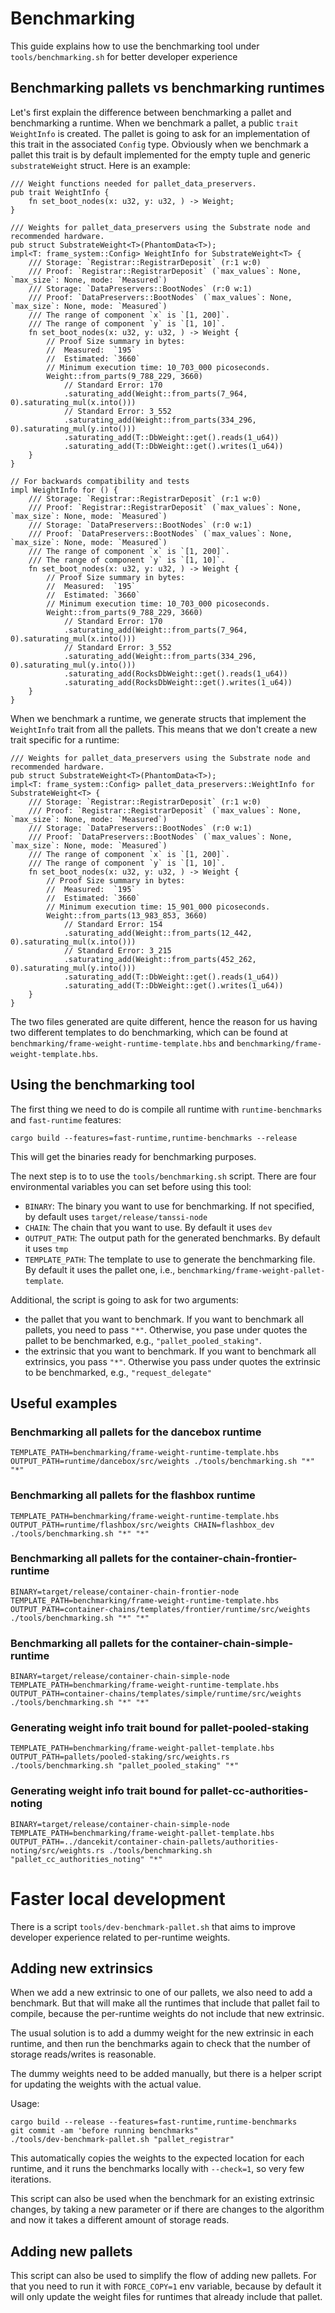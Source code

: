 # Benchmarking
This guide explains how to use the benchmarking tool under `tools/benchmarking.sh` for better developer experience

## Benchmarking pallets vs benchmarking runtimes
Let's first explain the difference between benchmarking a pallet and benchmarking a runtime. When we benchmark a pallet, a public `trait WeightInfo` is created. The pallet is going to ask for an implementation of this trait in the associated `Config` type. Obviously when we benchmark a pallet this trait is by default implemented for the empty tuple and generic  `substrateWeight` struct. Here is an example:

```
/// Weight functions needed for pallet_data_preservers.
pub trait WeightInfo {
	fn set_boot_nodes(x: u32, y: u32, ) -> Weight;
}

/// Weights for pallet_data_preservers using the Substrate node and recommended hardware.
pub struct SubstrateWeight<T>(PhantomData<T>);
impl<T: frame_system::Config> WeightInfo for SubstrateWeight<T> {
	/// Storage: `Registrar::RegistrarDeposit` (r:1 w:0)
	/// Proof: `Registrar::RegistrarDeposit` (`max_values`: None, `max_size`: None, mode: `Measured`)
	/// Storage: `DataPreservers::BootNodes` (r:0 w:1)
	/// Proof: `DataPreservers::BootNodes` (`max_values`: None, `max_size`: None, mode: `Measured`)
	/// The range of component `x` is `[1, 200]`.
	/// The range of component `y` is `[1, 10]`.
	fn set_boot_nodes(x: u32, y: u32, ) -> Weight {
		// Proof Size summary in bytes:
		//  Measured:  `195`
		//  Estimated: `3660`
		// Minimum execution time: 10_703_000 picoseconds.
		Weight::from_parts(9_788_229, 3660)
			// Standard Error: 170
			.saturating_add(Weight::from_parts(7_964, 0).saturating_mul(x.into()))
			// Standard Error: 3_552
			.saturating_add(Weight::from_parts(334_296, 0).saturating_mul(y.into()))
			.saturating_add(T::DbWeight::get().reads(1_u64))
			.saturating_add(T::DbWeight::get().writes(1_u64))
	}
}

// For backwards compatibility and tests
impl WeightInfo for () {
	/// Storage: `Registrar::RegistrarDeposit` (r:1 w:0)
	/// Proof: `Registrar::RegistrarDeposit` (`max_values`: None, `max_size`: None, mode: `Measured`)
	/// Storage: `DataPreservers::BootNodes` (r:0 w:1)
	/// Proof: `DataPreservers::BootNodes` (`max_values`: None, `max_size`: None, mode: `Measured`)
	/// The range of component `x` is `[1, 200]`.
	/// The range of component `y` is `[1, 10]`.
	fn set_boot_nodes(x: u32, y: u32, ) -> Weight {
		// Proof Size summary in bytes:
		//  Measured:  `195`
		//  Estimated: `3660`
		// Minimum execution time: 10_703_000 picoseconds.
		Weight::from_parts(9_788_229, 3660)
			// Standard Error: 170
			.saturating_add(Weight::from_parts(7_964, 0).saturating_mul(x.into()))
			// Standard Error: 3_552
			.saturating_add(Weight::from_parts(334_296, 0).saturating_mul(y.into()))
			.saturating_add(RocksDbWeight::get().reads(1_u64))
			.saturating_add(RocksDbWeight::get().writes(1_u64))
	}
}
```

When we benchmark a runtime, we generate structs that implement the `WeightInfo` trait from all the pallets. This means that we don't create a new trait specific for a runtime:

```
/// Weights for pallet_data_preservers using the Substrate node and recommended hardware.
pub struct SubstrateWeight<T>(PhantomData<T>);
impl<T: frame_system::Config> pallet_data_preservers::WeightInfo for SubstrateWeight<T> {
	/// Storage: `Registrar::RegistrarDeposit` (r:1 w:0)
	/// Proof: `Registrar::RegistrarDeposit` (`max_values`: None, `max_size`: None, mode: `Measured`)
	/// Storage: `DataPreservers::BootNodes` (r:0 w:1)
	/// Proof: `DataPreservers::BootNodes` (`max_values`: None, `max_size`: None, mode: `Measured`)
	/// The range of component `x` is `[1, 200]`.
	/// The range of component `y` is `[1, 10]`.
	fn set_boot_nodes(x: u32, y: u32, ) -> Weight {
		// Proof Size summary in bytes:
		//  Measured:  `195`
		//  Estimated: `3660`
		// Minimum execution time: 15_901_000 picoseconds.
		Weight::from_parts(13_983_853, 3660)
			// Standard Error: 154
			.saturating_add(Weight::from_parts(12_442, 0).saturating_mul(x.into()))
			// Standard Error: 3_215
			.saturating_add(Weight::from_parts(452_262, 0).saturating_mul(y.into()))
			.saturating_add(T::DbWeight::get().reads(1_u64))
			.saturating_add(T::DbWeight::get().writes(1_u64))
	}
}
```
The two files generated are quite different, hence the reason for us having two different templates to do benchmarking, which can be found at `benchmarking/frame-weight-runtime-template.hbs` and `benchmarking/frame-weight-template.hbs`.

## Using the benchmarking tool

The first thing we need to do is compile all runtime with `runtime-benchmarks` and `fast-runtime` features:

```
cargo build --features=fast-runtime,runtime-benchmarks --release
```

This will get the binaries ready for benchmarking purposes.

The next step is to to use the `tools/benchmarking.sh` script. There are four environmental variables you can set before using this tool:

- `BINARY`: The binary you want to use for benchmarking. If not specified, by default uses `target/release/tanssi-node`
- `CHAIN`: The chain that you want to use. By default it uses `dev`
- `OUTPUT_PATH`: The output path for the generated benchmarks. By default it uses `tmp`
- `TEMPLATE_PATH`: The template to use to generate the benchmarking file. By default it uses the pallet one, i.e., `benchmarking/frame-weight-pallet-template`.

Additional, the script is going to ask for two arguments:
- the pallet that you want to benchmark. If you want to benchmark all pallets, you need to pass `"*"`. Otherwise, you pase under quotes the pallet to be benchmarked, e.g., `"pallet_pooled_staking"`.
- the extrinsic that you want to benchmark. If you want to benchmark all extrinsics, you pass `"*"`. Otherwise you pass under quotes the extrinsic to be benchmarked, e.g., `"request_delegate"`

## Useful examples

### Benchmarking all pallets for the dancebox runtime

```
TEMPLATE_PATH=benchmarking/frame-weight-runtime-template.hbs OUTPUT_PATH=runtime/dancebox/src/weights ./tools/benchmarking.sh "*" "*"
```

### Benchmarking all pallets for the flashbox runtime

```
TEMPLATE_PATH=benchmarking/frame-weight-runtime-template.hbs OUTPUT_PATH=runtime/flashbox/src/weights CHAIN=flashbox_dev ./tools/benchmarking.sh "*" "*"
```

### Benchmarking all pallets for the container-chain-frontier-runtime

```
BINARY=target/release/container-chain-frontier-node TEMPLATE_PATH=benchmarking/frame-weight-runtime-template.hbs OUTPUT_PATH=container-chains/templates/frontier/runtime/src/weights ./tools/benchmarking.sh "*" "*"
```

### Benchmarking all pallets for the container-chain-simple-runtime

```
BINARY=target/release/container-chain-simple-node TEMPLATE_PATH=benchmarking/frame-weight-runtime-template.hbs OUTPUT_PATH=container-chains/templates/simple/runtime/src/weights ./tools/benchmarking.sh "*" "*"
```

### Generating weight info trait bound for pallet-pooled-staking

```
TEMPLATE_PATH=benchmarking/frame-weight-pallet-template.hbs OUTPUT_PATH=pallets/pooled-staking/src/weights.rs ./tools/benchmarking.sh "pallet_pooled_staking" "*"
```

### Generating weight info trait bound for pallet-cc-authorities-noting

```
BINARY=target/release/container-chain-simple-node TEMPLATE_PATH=benchmarking/frame-weight-pallet-template.hbs OUTPUT_PATH=../dancekit/container-chain-pallets/authorities-noting/src/weights.rs ./tools/benchmarking.sh "pallet_cc_authorities_noting" "*"
```


# Faster local development

There is a script `tools/dev-benchmark-pallet.sh` that aims to improve developer experience
related to per-runtime weights.

## Adding new extrinsics

When we add a new extrinsic to one of our pallets, we also need to add a benchmark.
But that will make all the runtimes that include that pallet fail to compile, because the
per-runtime weights do not include that new extrinsic.

The usual solution is to add a dummy weight for the new extrinsic in each runtime, and then
run the benchmarks again to check that the number of storage reads/writes is reasonable.

The dummy weights need to be added manually, but there is a helper script for updating the
weights with the actual value.

Usage:

```
cargo build --release --features=fast-runtime,runtime-benchmarks
git commit -am 'before running benchmarks"
./tools/dev-benchmark-pallet.sh "pallet_registrar"
```

This automatically copies the weights to the expected location for each runtime, and it runs the benchmarks locally with `--check=1`, so very few iterations.

This script can also be used when the benchmark for an existing extrinsic changes, by taking a new parameter or if there are changes to the algorithm and now it takes a different amount of storage reads.

## Adding new pallets

This script can also be used to simplify the flow of adding new pallets.
For that you need to run it with `FORCE_COPY=1` env variable, because by default it will only
update the weight files for runtimes that already include that pallet.
